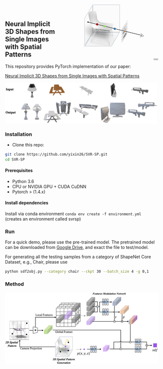 <img src='fig/sp.gif' align="right" width=325>
<br><br><br>

## Neural Implicit 3D Shapes from Single Images with Spatial Patterns

This repository provides PyTorch implementation of our paper:

[Neural Implicit 3D Shapes from Single Images with Spatial Patterns](https://arxiv.org/abs/)

<img src="./fig/result.png" width="500" />


### Installation
- Clone this repo:
```bash
git clone https://github.com/yixin26/SVR-SP.git
cd SVR-SP
```

#### Prerequisites
- Python 3.6
- CPU or NVIDIA GPU + CUDA CuDNN
- Pytorch > (1.4.x)

#### Install dependencies
Install via conda environment `conda env create -f environment.yml` (creates an environment called svrsp)


### Run

For a quick demo, please use the pre-trained model. The pretrained model can be downloaded from [Google Drive](https://drive.google.com/file/d/1gLNrlg0NLG6VndslWMTRZqU6ZqV9P-ax/view?usp=sharing),
and exact the file to test/model.

For generating all the testing samples from a category of ShapeNet Core Dataset, e.g., Chair, please use

```bash
python sdf2obj.py --category chair --ckpt 30 --batch_size 4 -g 0,1
```

### Method
<img src="./fig/network.png" width="700" />







